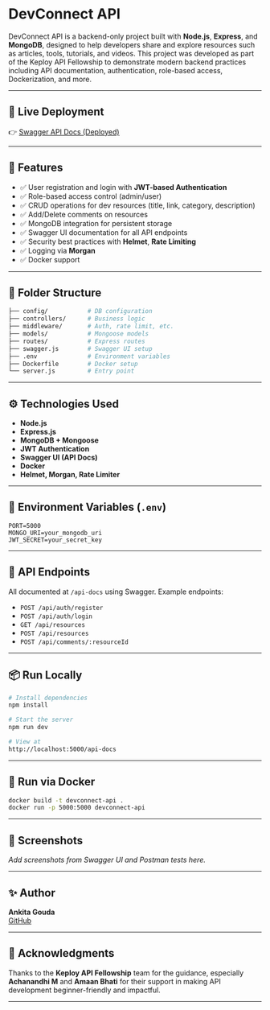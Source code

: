 # DevConnect API

DevConnect API is a backend-only project built with **Node.js**, **Express**, and **MongoDB**, designed to help developers share and explore resources such as articles, tools, tutorials, and videos. This project was developed as part of the Keploy API Fellowship to demonstrate modern backend practices including API documentation, authentication, role-based access, Dockerization, and more.

---

## 🔗 Live Deployment
👉 [Swagger API Docs (Deployed)](https://devconnect-api-1.onrender.com/api-docs/)

---

## 🚀 Features

- ✅ User registration and login with **JWT-based Authentication**
- ✅ Role-based access control (admin/user)
- ✅ CRUD operations for dev resources (title, link, category, description)
- ✅ Add/Delete comments on resources
- ✅ MongoDB integration for persistent storage
- ✅ Swagger UI documentation for all API endpoints
- ✅ Security best practices with **Helmet**, **Rate Limiting**
- ✅ Logging via **Morgan**
- ✅ Docker support

---

## 📂 Folder Structure

```bash
├── config/           # DB configuration
├── controllers/      # Business logic
├── middleware/       # Auth, rate limit, etc.
├── models/           # Mongoose models
├── routes/           # Express routes
├── swagger.js        # Swagger UI setup
├── .env              # Environment variables
├── Dockerfile        # Docker setup
└── server.js         # Entry point
```

---

## ⚙️ Technologies Used
- **Node.js**
- **Express.js**
- **MongoDB + Mongoose**
- **JWT Authentication**
- **Swagger UI (API Docs)**
- **Docker**
- **Helmet, Morgan, Rate Limiter**

---

## 🔐 Environment Variables (`.env`)

```env
PORT=5000
MONGO_URI=your_mongodb_uri
JWT_SECRET=your_secret_key
```

---

## 🔧 API Endpoints

All documented at `/api-docs` using Swagger.
Example endpoints:

- `POST /api/auth/register`
- `POST /api/auth/login`
- `GET /api/resources`
- `POST /api/resources`
- `POST /api/comments/:resourceId`

---

## 📦 Run Locally

```bash
# Install dependencies
npm install

# Start the server
npm run dev

# View at
http://localhost:5000/api-docs
```

---

## 🐳 Run via Docker
```bash
docker build -t devconnect-api .
docker run -p 5000:5000 devconnect-api
```

---

## 📸 Screenshots
_Add screenshots from Swagger UI and Postman tests here._

---

## ✨ Author
**Ankita Gouda**  
[GitHub](https://github.com/Ankita-624)

---

## 📣 Acknowledgments
Thanks to the **Keploy API Fellowship** team for the guidance, especially **Achanandhi M** and **Amaan Bhati** for their support in making API development beginner-friendly and impactful.

---



